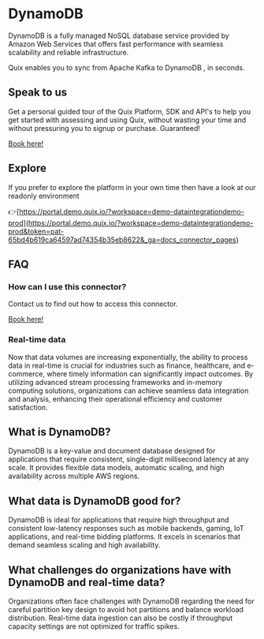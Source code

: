 <!-- START MARKDOWN -->
<!--[tech-name]-->
# DynamoDB

<!--[blurb-about-tech]-->
DynamoDB is a fully managed NoSQL database service provided by Amazon Web Services that offers fast performance with seamless scalability and reliable infrastructure.

Quix enables you to sync from Apache Kafka <span id="to_or_from">to</span> <span id="techname">DynamoDB</span> , in seconds.

## Speak to us

Get a personal guided tour of the Quix Platform, SDK and API's to help you get started with assessing and using Quix, without wasting your time and without pressuring you to signup or purchase. Guaranteed!

[Book here!](https://quix.io/book-a-demo)

## Explore

If you prefer to explore the platform in your own time then have a look at our readonly environment

👉[https://portal.demo.quix.io/?workspace=demo-dataintegrationdemo-prod](https://portal.demo.quix.io/?workspace=demo-dataintegrationdemo-prod&token=pat-65bd4b619ca64597ad74354b35eb8622&_ga=docs_connector_pages)

## FAQ 

### How can I use this connector?

Contact us to find out how to access this connector.

[Book here!](https://quix.io/book-a-demo)

### Real-time data

Now that data volumes are increasing exponentially, the ability to process data in real-time is crucial for industries such as finance, healthcare, and e-commerce, where timely information can significantly impact outcomes. By utilizing advanced stream processing frameworks and in-memory computing solutions, organizations can achieve seamless data integration and analysis, enhancing their operational efficiency and customer satisfaction.

## What is <span id="techname">DynamoDB</span>?

<!--[tech-seo-text]-->
DynamoDB is a key-value and document database designed for applications that require consistent, single-digit millisecond latency at any scale. It provides flexible data models, automatic scaling, and high availability across multiple AWS regions.

## What data is <span id="techname">DynamoDB</span> good for?

<!--[tech-data-seo-text]-->
DynamoDB is ideal for applications that require high throughput and consistent low-latency responses such as mobile backends, gaming, IoT applications, and real-time bidding platforms. It excels in scenarios that demand seamless scaling and high availability.

## What challenges do organizations have with <span id="techname">DynamoDB</span> and real-time data?

<!--[tech-challenges-seo-text]-->
Organizations often face challenges with DynamoDB regarding the need for careful partition key design to avoid hot partitions and balance workload distribution. Real-time data ingestion can also be costly if throughput capacity settings are not optimized for traffic spikes.
<!-- END MARKDOWN -->